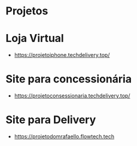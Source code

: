 # Projetos

# Loja Virtual 
  - https://projetoiphone.techdelivery.top/
# Site para concessionária
  - https://projetoconsessionaria.techdelivery.top/
# Site para Delivery
  - https://projetodomrafaello.flowtech.tech 
